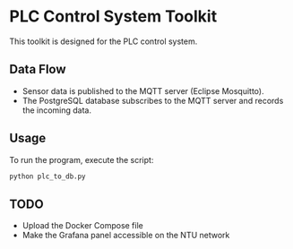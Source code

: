 # PLC Control System Toolkit

This toolkit is designed for the PLC control system.

## Data Flow

- Sensor data is published to the MQTT server (Eclipse Mosquitto).  
- The PostgreSQL database subscribes to the MQTT server and records the incoming data.

## Usage

To run the program, execute the script:

```bash
python plc_to_db.py
```

## TODO

- Upload the Docker Compose file  
- Make the Grafana panel accessible on the NTU network
